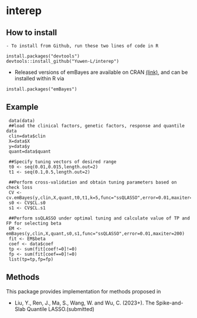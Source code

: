
<!-- README.md is generated from README.Rmd. Please edit that file -->

# interep 

## How to install

    - To install from Github, run these two lines of code in R

<!-- end list -->

    install.packages("devtools")
    devtools::install_github("Yuwen-L/interep")

  - Released versions of emBayes are available on CRAN
    [(link)](https://cran.r-project.org/package=emBayes), and can be
    installed within R via

<!-- end list -->

    install.packages("emBayes")

## Example

     data(data)
     ##load the clinical factors, genetic factors, response and quantile data
     clin=data$clin
     X=data$X
     y=data$y
     quant=data$quant

     ##Specify tuning vectors of desired range
     t0 <- seq(0.01,0.015,length.out=2)
     t1 <- seq(0.1,0.5,length.out=2)

     ##Perform cross-validation and obtain tuning parameters based on check loss
     CV <- cv.emBayes(y,clin,X,quant,t0,t1,k=5,func="ssQLASSO",error=0.01,maxiter=200)
     s0 <- CV$CL.s0
     s1 <- CV$CL.s1

     ##Perform ssQLASSO under optimal tuning and calculate value of TP and FP for selecting beta
     EM <- emBayes(y,clin,X,quant,s0,s1,func="ssQLASSO",error=0.01,maxiter=200)
     fit <- EM$beta
     coef <- data$coef
     tp <- sum(fit[coef!=0]!=0)
     fp <- sum(fit[coef==0]!=0)
     list(tp=tp,fp=fp)

 
## Methods

This package provides implementation for methods proposed in

   - Liu, Y., Ren, J., Ma, S., Wang, W. and Wu, C. (2023+). The Spike-and-Slab Quantile LASSO.(submitted)

